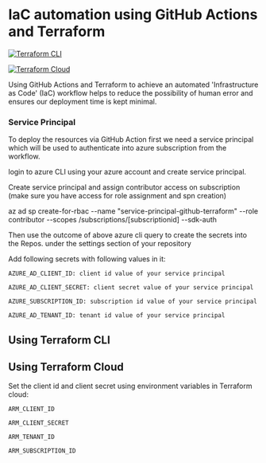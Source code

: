 # IaC automation using GitHub Actions and Terraform

[![Terraform CLI](https://github.com/mohamedkdidi/terraform-github-actions/actions/workflows/terraform_cli.yml/badge.svg)](https://github.com/mohamedkdidi/terraform-github-actions/actions/workflows/terraform_cli.yml)

[![Terraform Cloud](https://github.com/mohamedkdidi/terraform-github-actions/actions/workflows/terraform_cloud.yml/badge.svg)](https://github.com/mohamedkdidi/terraform-github-actions/actions/workflows/terraform_cloud.yml) 

Using GitHub Actions and Terraform to achieve an automated 'Infrastructure as Code' (IaC) workflow helps to reduce the possibility of human error and ensures our deployment time is kept minimal.


### Service Principal

To deploy the resources via GitHub Action first we need a service principal which will be used to authenticate into azure subscription from the workflow.

login to azure CLI using your azure account and create service principal.

Create service principal and assign contributor access on subscription (make sure you have access for role assignment and spn creation)

az ad sp create-for-rbac --name "service-principal-github-terraform" --role contributor --scopes /subscriptions/[subscriptionid] --sdk-auth

Then use the outcome of above azure cli query to create the secrets into the Repos. under the settings section of your repository

Add following secrets with following values in it:

```
AZURE_AD_CLIENT_ID: client id value of your service principal

AZURE_AD_CLIENT_SECRET: client secret value of your service principal

AZURE_SUBSCRIPTION_ID: subscription id value of your service principal

AZURE_AD_TENANT_ID: tenant id value of your service principal
```

## Using Terraform CLI

## Using Terraform Cloud

Set the client id and client secret using environment variables in Terraform cloud:

```
ARM_CLIENT_ID

ARM_CLIENT_SECRET

ARM_TENANT_ID

ARM_SUBSCRIPTION_ID
```


